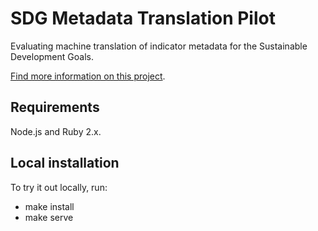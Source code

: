 # SDG Metadata Translation Pilot

Evaluating machine translation of indicator metadata for the Sustainable Development Goals.

[Find more information on this project](https://opendataenterprise.github.io/sdg-metadata/).

## Requirements

Node.js and Ruby 2.x.

## Local installation

To try it out locally, run:

* make install
* make serve
